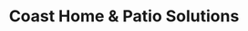 ---
title: "Coast Home & Patio Solutions"
url: /sechelt/coast-home-and-patio-solutions/
shop: swimming pool
---